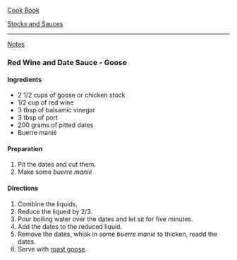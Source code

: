[Cook Book](https://github.com/vmsmith/CookBook/blob/master/README.md)  

[Stocks and Sauces](https://github.com/vmsmith/CookBook/blob/master/sauces.md)  

-----  

[Notes](https://github.com/vmsmith/CookBook/blob/master/notes.md)  

### Red Wine and Date Sauce - Goose  

#### Ingredients  
* 2 1/2 cups of goose or chicken stock  
* 1/2 cup of red wine  
* 3 tbsp of balsamic vinegar  
* 3 tbsp of port  
* 200 grams of pitted dates  
* Buerre manié   

#### Preparation   

1. Pit the dates and cut them.  
2. Make some *buerre manié*  

#### Directions  

1. Combine the liquids.  
2. Reduce the liqued by 2/3.    
3. Pour boiling water over the dates and let sit for five minutes.  
4. Add the dates to the reduced liquid.  
5. Remove the dates, whisk in some *buerre manié* to thicken, readd the dates.  
6. Serve with [roast goose](https://github.com/vmsmith/CookBook/blob/master/fowl_goose_roast_crown.md).    


